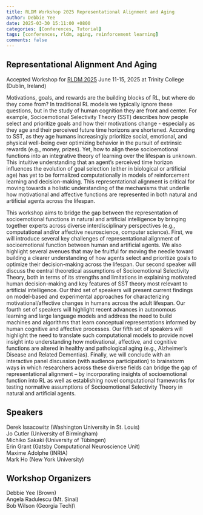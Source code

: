 ```yaml
---
title: RLDM Workshop 2025 Representational Alignment and Aging
author: Debbie Yee
date: 2025-03-30 15:11:00 +0800
categories: [Conferences, Tutorial]
tags: [conferences, rldm, aging, reinforcement learning]
comments: false
---
```


## Representational Alignment And Aging

Accepted Workshop for [RLDM 2025](https://rldm.org/)
June 11-15, 2025 at Trinity College (Dublin, Ireland)

Motivations, goals, and rewards are the building blocks of RL, but where do they come from? In traditional RL models we typically ignore these questions, but in the study of human cognition they are front and center. For example, Socioemotional Selectivity Theory (SST) describes how people select and prioritize goals and how their motivations change - especially as they age and their perceived future time horizons are shortened. According to SST, as they age humans increasingly prioritize social, emotional, and physical well-being over optimizing behavior in the pursuit of extrinsic rewards (e.g., money, prizes). Yet, how to align these socioemotional functions into an integrative theory of learning over the lifespan is unknown. This intuitive understanding that an agent’s perceived time horizon influences the evolution of goal selection (either in biological or artificial age) has yet to be formalized computationally in models of reinforcement learning and decision-making. This representational alignment is critical for moving towards a holistic understanding of the mechanisms that underlie how motivational and affective functions are represented in both natural and artificial agents across the lifespan. 

This workshop aims to bridge the gap between the representation of socioemotional functions in natural and artificial intelligence by bringing together experts across diverse interdisciplinary perspectives (e.g., computational and/or affective neuroscience, computer science). First, we will introduce several key challenges of representational alignment of socioemotional function between human and artificial agents. We also highlight several avenues that may be fruitful for moving the needle toward building a clearer understanding of how agents select and prioritize goals to optimize their decision-making across the lifespan. Our second speaker will discuss the central theoretical assumptions of Socioemotional Selectivity Theory, both in terms of its strengths and limitations in explaining motivated human decision-making and key features of SST theory most relevant to artificial intelligence. Our third set of speakers will present current findings on model-based and experimental approaches for characterizing motivational/affective changes in humans across the adult lifespan. Our fourth set of speakers will highlight recent advances in autonomous learning and large language models and address the need to build machines and algorithms that learn conceptual representations informed by human cognitive and affective processes. Our fifth set of speakers will highlight the need to translate such computational models to provide novel insight into understanding how motivational, affective, and cognitive functions are altered in healthy and pathological aging (e.g., Alzheimer’s Disease and Related Dementias). Finally, we will conclude with an interactive panel discussion (with audience participation) to brainstorm ways in which researchers across these diverse fields can bridge the gap of representational alignment – by incorporating insights of socioemotional function into RL as well as establishing novel computational frameworks for testing normative assumptions of Socioemotional Selectivity Theory in natural and artificial agents.

## Speakers

Derek Issacowitz (Washington University in St. Louis)\
Jo Cutler (University of Birmingham)\
Michiko Sakaki (University of Tübingen)\
Erin Grant (Gatsby Computational Neuroscience Unit)\
Maxime Adolphe (INRIA)\
Mark Ho (New York University)

## Workshop Organizers

Debbie Yee (Brown)\
Angela Radulescu (Mt. Sinai)\
Bob Wilson (Georgia Tech)\
